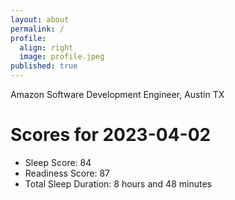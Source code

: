 ```yaml
---
layout: about
permalink: /
profile:
  align: right
  image: profile.jpeg
published: true
---
```


Amazon Software Development Engineer, Austin TX

# Scores for 2023-04-02
- Sleep Score: 84
- Readiness Score: 87 
- Total Sleep Duration: 8 hours and 48 minutes
